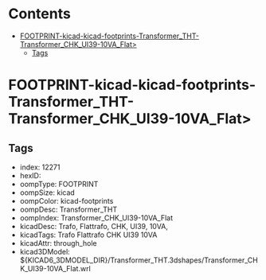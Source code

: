 



Contents
========

* [FOOTPRINT-kicad-kicad-footprints-Transformer_THT-Transformer_CHK_UI39-10VA_Flat>](#footprint-kicad-kicad-footprints-transformer_tht-transformer_chk_ui39-10va_flat)
	* [Tags](#tags)

# FOOTPRINT-kicad-kicad-footprints-Transformer_THT-Transformer_CHK_UI39-10VA_Flat>

## Tags

- index: 12271
- hexID: 
- oompType: FOOTPRINT
- oompSize: kicad
- oompColor: kicad-footprints
- oompDesc: Transformer_THT
- oompIndex: Transformer_CHK_UI39-10VA_Flat
- kicadDesc: Trafo, Flattrafo, CHK, UI39, 10VA,
- kicadTags: Trafo Flattrafo CHK UI39 10VA
- kicadAttr: through_hole
- kicad3DModel: ${KICAD6_3DMODEL_DIR}/Transformer_THT.3dshapes/Transformer_CHK_UI39-10VA_Flat.wrl
